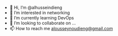 - 👋 Hi, I’m @alhusseindieng
- 👀 I’m interested in networking
- 🌱 I’m currently learning DevOps
- 💞️ I’m looking to collaborate on ...
- 📫 How to reach me alousseynoudieng@gmail.com

<!---
alhusseindieng/alhusseindieng is a ✨ special ✨ repository because its `README.md` (this file) appears on your GitHub profile.
You can click the Preview link to take a look at your changes.
--->
